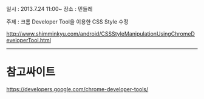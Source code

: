 일시 : 2013.7.24 11:00~
장소 : 민들레

주제 : 크롬 Developer Tool을 이용한 CSS Style 수정

http://www.shimminkyu.com/android/CSSStyleManipulationUsingChromeDeveloperTool.html


---

# 참고싸이트
https://developers.google.com/chrome-developer-tools/